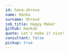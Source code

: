 ```yaml
---
id: hana-uhrova
name: Hanka
surname: Uhrová
job_title: Happy Maker
github: HankaU
quote: Let's make it nice!
consultant: false
pickup: true
---
```


